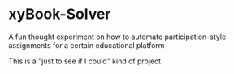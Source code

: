 # xyBook-Solver
A fun thought experiment on how to automate participation-style assignments for a certain educational platform

This is a "just to see if I could" kind of project.
